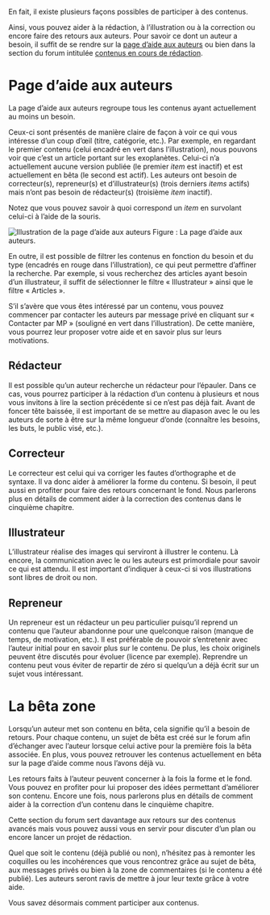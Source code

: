 En fait, il existe plusieurs façons possibles de participer à des contenus.

Ainsi, vous pouvez aider à la rédaction, à l’illustration ou à la correction ou encore faire des retours aux auteurs. Pour savoir ce dont un auteur a besoin, il suffit de se rendre sur la [page d’aide aux auteurs](https://zestedesavoir.com/contenus/aides/) ou bien dans la section du forum intitulée [contenus en cours de rédaction](https://zestedesavoir.com/forums/communaute/beta-zone/).

# Page d’aide aux auteurs

La page d’aide aux auteurs regroupe tous les contenus ayant actuellement au moins un besoin. 

Ceux-ci sont présentés de manière claire de façon à voir ce qui vous intéresse d’un coup d’œil (titre, catégorie, etc.). Par exemple, en regardant le premier contenu (celui encadré en vert dans l’illustration), nous pouvons voir que c’est un article portant sur les exoplanètes. Celui-ci n’a actuellement aucune version publiée (le premier *item* est inactif) et est actuellement en bêta (le second est actif). Les auteurs ont besoin de correcteur(s), repreneur(s) et d’illustrateur(s) (trois derniers *items* actifs) mais n’ont pas besoin de rédacteur(s) (troisième *item* inactif). 

Notez que vous pouvez savoir à quoi correspond un *item* en survolant celui-ci à l’aide de la souris.

![Illustration de la page d’aide aux auteurs](/media/galleries/1121/096b4912-b0eb-4f85-ae33-83c46a6f88a3.png)
Figure : La page d’aide aux auteurs.

En outre, il est possible de filtrer les contenus en fonction du besoin et du type (encadrés en rouge dans l’illustration), ce qui peut permettre d’affiner la recherche. Par exemple, si vous recherchez des articles ayant besoin d’un illustrateur, il suffit de sélectionner le filtre « Illustrateur » ainsi que le filtre « Articles ».

S’il s’avère que vous êtes intéressé par un contenu, vous pouvez commencer par contacter les auteurs par message privé en cliquant sur « Contacter par MP » (souligné en vert dans l’illustration). De cette manière, vous pourrez leur proposer votre aide et en savoir plus sur leurs motivations. 

## Rédacteur

Il est possible qu’un auteur recherche un rédacteur pour l’épauler. Dans ce cas, vous pourrez participer à la rédaction d’un contenu à plusieurs et nous vous invitons à lire la section précédente si ce n’est pas déjà fait. Avant de foncer tête baissée, il est important de se mettre au diapason avec le ou les auteurs de sorte à être sur la même longueur d’onde (connaître les besoins, les buts, le public visé, etc.).

## Correcteur

Le correcteur est celui qui va corriger les fautes d’orthographe et de syntaxe. Il va donc aider à améliorer la forme du contenu. Si besoin, il peut aussi en profiter pour faire des retours concernant le fond. Nous parlerons plus en détails de comment aider à la correction des contenus dans le cinquième chapitre.

## Illustrateur

L’illustrateur réalise des images qui serviront à illustrer le contenu. Là encore, la communication avec le ou les auteurs est primordiale pour savoir ce qui est attendu. Il est important d’indiquer à ceux-ci si vos illustrations sont libres de droit ou non.

## Repreneur

Un repreneur est un rédacteur un peu particulier puisqu’il reprend un contenu que l’auteur abandonne pour une quelconque raison (manque de temps, de motivation, etc.). Il est préférable de pouvoir s’entretenir avec l’auteur initial pour en savoir plus sur le contenu. De plus, les choix originels peuvent être discutés pour évoluer (licence par exemple). Reprendre un contenu peut vous éviter de repartir de zéro si quelqu’un a déjà écrit sur un sujet vous intéressant.

# La bêta zone

Lorsqu’un auteur met son contenu en bêta, cela signifie qu’il a besoin de retours. Pour chaque contenu, un sujet de bêta est créé sur le forum afin d’échanger avec l’auteur lorsque celui active pour la première fois la bêta associée. En plus, vous pouvez retrouver les contenus actuellement en bêta sur la page d’aide comme nous l’avons déjà vu.

Les retours faits à l’auteur peuvent concerner à la fois la forme et le fond. Vous pouvez en profiter pour lui proposer des idées permettant d’améliorer son contenu. Encore une fois, nous parlerons plus en détails de comment aider à la correction d’un contenu dans le cinquième chapitre. 

Cette section du forum sert davantage aux retours sur des contenus avancés mais vous pouvez aussi vous en servir pour discuter d’un plan ou encore lancer un projet de rédaction.

Quel que soit le contenu (déjà publié ou non), n’hésitez pas à remonter les coquilles ou les incohérences que vous rencontrez grâce au sujet de bêta, aux messages privés ou bien à la zone de commentaires (si le contenu a été publié). Les auteurs seront ravis de mettre à jour leur texte grâce à votre aide.

Vous savez désormais comment participer aux contenus. 